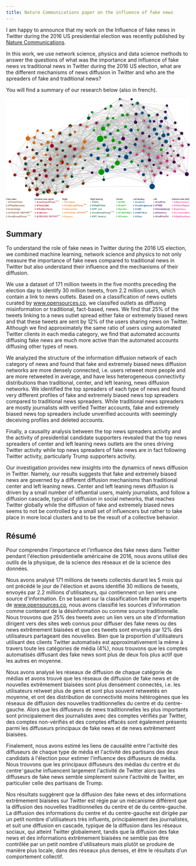 ```yaml
---
title: Nature Communications paper on the influence of fake news
---
```


I am happy to announce that my work on the Influence of fake news in Twitter during the 2016 US presidential election was recently published by [Nature Communications](https://www.nature.com/articles/s41467-018-07761-2).

In this work, we use network science, physics and data science methods to answer the questions of what was the importance and influence of fake news vs traditional news in Twitter during the 2016 US election, what are the different mechanisms of news diffusion in Twitter and who are the spreaders of fake and traditional news?

You will find a summary of our research below (also in french).


![Twitter Network](/assets/images/news_network.png "Twitter Network") 

## Summary

To understand the role of fake news in Twitter during the 2016 US election, we combined machine learning, network science and physics to not only measure the importance of
fake news compared to traditional news in Twitter but also understand their influence and the mechanisms of their diffusion.

We use a dataset of 171 million tweets in the five months preceding the election day to identify 30 million tweets, from 2.2 million users, which contain a link to news outlets. Based on a classification of news outlets curated by www.opensources.co, we classifed outlets as diffusing misinformation or traditional, fact-based, news.
We find that 25% of the tweets linking to a news outlet spread either fake or extremely biased news and that these tweets are sent by 12% of the users sharing news on Twitter.
Although we find approximately the same ratio of users using automated Twitter clients in each media category, we find that automated accounts diffusing fake news are much more active than the automated accounts diffusing other types of news.

We analyzed the structure of the information diffusion network of each category of news and found that fake and extremely biased news diffusion networks are more densely connected, i.e. users retweet more people and are more retweeted in average, and have less heterogeneous connectivity distributions than traditional, center, and left leaning, news diffusion networks.
We identified the top spreaders of each type of news and found very different profiles of fake and extremely biased news top spreaders compared to traditional news spreaders.
While traditional news spreaders are mostly journalists with verified Twitter accounts, fake and extremely biased news top spreaders include unverified accounts with seemingly deceiving profiles and deleted accounts.

Finally, a causality analysis between the top news spreaders activity and the activity of presidential candidate supporters revealed that the top news spreaders of center and left leaning news outlets are the ones driving Twitter activity while top news spreaders of fake news are in fact following Twitter activity, particularly Trump supporters activity.

Our investigation provides new insights into the dynamics of news diffusion in Twitter. Namely, our results suggests that fake and extremely biased news are governed by a different diffusion mechanisms than traditional center and left leaning news. Center and left leaning news diffusion is driven by a small number of influential users, mainly journalists, and follow a diffusion cascade, typical of diffusion in social networks, that reaches Twitter globally while the diffusion of fake and extremely biased news seems to not be controlled by a small set of influencers but rather to take place in more local clusters and to be the result of a collective behavior.

## Résumé 

Pour comprendre l'importance et l'influence des fake news dans Twitter pendant l'élection présidentielle américaine de 2016, nous avons utilisé des outils de la physique, de la science des réseaux et de la science des données.

Nous avons analysé 171 millions de tweets collectés durant les 5 mois qui ont précédé le jour de l'élection et avons identifié 30 millions de tweets, envoyés par 2.2 millions d'utilisateurs, qui contiennent un lien vers une source d'information.
En se basant sur la classification faite par les experts de www.opensources.co, nous avons classifié les sources d'information comme contenant de la désinformation ou comme source traditionnelle.
Nous trouvons que 25% des tweets avec un lien vers un site d'information dirigent vers des sites web connus pour diffuser des fake news ou des news extrêmement biaisées et que ces tweets sont envoyés par 12% des utilisateurs partageant des nouvelles.
Bien que la proportion d'utilisateurs utilisant des clients Twitter automatisés est approximativement la même à travers toute les catégories de média (4%), nous trouvons que les comptes automatisés diffusant des fake news sont plus de deux fois plus actif que les autres en moyenne.

Nous avons analysé les réseaux de diffusion de chaque catégorie de médias et avons trouvé que les réseaux de diffusion de fake news et de nouvelles extrêmement biaisées sont plus densément connectés, i.e. les utilisateurs retweet plus de gens et sont plus souvent retweetés en moyenne, et ont des distribution de connectivité moins hétérogènes que les réseaux de diffusion des nouvelles traditionnelles du centre et du centre-gauche.
Alors que les diffuseurs de news traditionnelles les plus importants sont principalement des journalistes avec des comptes vérifiés par Twitter, des comptes non-vérifiés et des comptes effacés sont également présents parmi les diffuseurs principaux de fake news et de news extrêmement biaisées.

Finalement, nous avons estimé les liens de causalité entre l'activité des diffuseurs de chaque type de média et l'activité des partisans des deux candidats à l'élection pour estimer l'influence des diffuseurs de média.
Nous trouvons que les principaux diffuseurs des médias du centre et du centre⁻gauche influencent largement l'activité de Twitter alors que les diffuseurs de fake news semble simplement suivre l'activité de Twitter, en particulier celle des partisans de Trump.

Nos résultats suggèrent que la diffusion des fake news et des informations extrêmement biaisées sur Twitter est régie par un mécanisme différent que la diffusion des nouvelles traditionnelles du centre et de du centre-gauche.
La diffusion des informations du centre et du centre-gauche est dirigée par un petit nombre d'utilisateurs très influents, principalement des journalistes, et suit une diffusion en cascade, typique de la diffusion dans les réseaux sociaux, qui atteint Twitter globalement, tandis que la diffusion des fake news et des informations extrêmement biaisées ne semble pas être contrôlée par un petit nombre d'utilisateurs mais plutôt se produire de manière plus locale, dans des réseaux plus denses, et être le résultats d'un comportement collectif.

